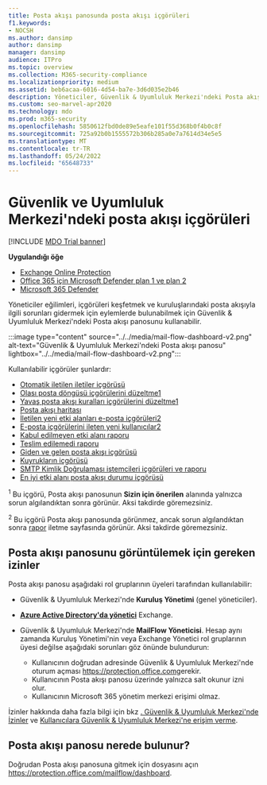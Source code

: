```yaml
---
title: Posta akışı panosunda posta akışı içgörüleri
f1.keywords:
- NOCSH
ms.author: dansimp
author: dansimp
manager: dansimp
audience: ITPro
ms.topic: overview
ms.collection: M365-security-compliance
ms.localizationpriority: medium
ms.assetid: beb6acaa-6016-4d54-ba7e-3d6d035e2b46
description: Yöneticiler, Güvenlik & Uyumluluk Merkezi'ndeki Posta akışı panosunda bulunan içgörüler ve raporlar hakkında bilgi edinebilir.
ms.custom: seo-marvel-apr2020
ms.technology: mdo
ms.prod: m365-security
ms.openlocfilehash: 5850612fbd0de89e5eafe101f55d368b0f4b0c8f
ms.sourcegitcommit: 725a92b0b1555572b306b285a0e7a7614d34e5e5
ms.translationtype: MT
ms.contentlocale: tr-TR
ms.lasthandoff: 05/24/2022
ms.locfileid: "65648733"
---
```

# <a name="mail-flow-insights-in-the-security--compliance-center"></a>Güvenlik ve Uyumluluk Merkezi'ndeki posta akışı içgörüleri

[!INCLUDE [MDO Trial banner](../includes/mdo-trial-banner.md)]

**Uygulandığı öğe**
- [Exchange Online Protection](exchange-online-protection-overview.md)
- [Office 365 için Microsoft Defender plan 1 ve plan 2](defender-for-office-365.md)
- [Microsoft 365 Defender](../defender/microsoft-365-defender.md)

Yöneticiler eğilimleri, içgörüleri keşfetmek ve kuruluşlarındaki posta akışıyla ilgili sorunları gidermek için eylemlerde bulunabilmek için Güvenlik & Uyumluluk Merkezi'ndeki Posta akışı panosunu kullanabilir.

:::image type="content" source="../../media/mail-flow-dashboard-v2.png" alt-text="Güvenlik & Uyumluluk Merkezi'ndeki Posta akışı panosu" lightbox="../../media/mail-flow-dashboard-v2.png":::

Kullanılabilir içgörüler şunlardır:

- [Otomatik iletilen iletiler içgörüsü](mfi-auto-forwarded-messages-report.md)
- [Olası posta döngüsü içgörülerini düzeltme1](mfi-mail-loop-insight.md)<sup></sup>
- [Yavaş posta akışı kuralları içgörülerini düzeltme1](mfi-slow-mail-flow-rules-insight.md)<sup></sup>
- [Posta akışı haritası](mfi-mail-flow-map-report.md)
- [İletilen yeni etki alanları e-posta içgörüleri2](mfi-new-domains-being-forwarded-email.md)<sup></sup>
- [E-posta içgörülerini ileten yeni kullanıcılar2](mfi-new-users-forwarding-email.md)<sup></sup>
- [Kabul edilmeyen etki alanı raporu](mfi-non-accepted-domain-report.md)
- [Teslim edilemedi raporu](mfi-non-delivery-report.md)
- [Giden ve gelen posta akışı içgörüsü](mfi-outbound-and-inbound-mail-flow.md)
- [Kuyrukların içgörüsü](mfi-queue-alerts-and-queues.md)
- [SMTP Kimlik Doğrulaması istemcileri içgörüleri ve raporu](mfi-smtp-auth-clients-report.md)
- [En iyi etki alanı posta akışı durumu içgörüsü](mfi-domain-mail-flow-status-insight.md)

<sup>1</sup> Bu içgörü, Posta akışı panosunun **Sizin için önerilen** alanında yalnızca sorun algılandıktan sonra görünür. Aksi takdirde göremezsiniz.

<sup>2</sup> Bu içgörü Posta akışı panosunda görünmez, ancak sorun algılandıktan sonra [rapor](view-mail-flow-reports.md#forwarding-report) iletme sayfasında görünür. Aksi takdirde göremezsiniz.

## <a name="permissions-required-to-view-the-mail-flow-dashboard"></a>Posta akışı panosunu görüntülemek için gereken izinler

Posta akışı panosu aşağıdaki rol gruplarının üyeleri tarafından kullanılabilir:

- Güvenlik & Uyumluluk Merkezi'nde **Kuruluş Yönetimi** (genel yöneticiler).

- **[Azure Active Directory'da yönetici](/azure/active-directory/roles/permissions-reference#exchange-administrator)** Exchange.

- Güvenlik & Uyumluluk Merkezi'nde **MailFlow Yöneticisi**. Hesap aynı zamanda Kuruluş Yönetimi'nin veya Exchange Yönetici rol gruplarının üyesi değilse aşağıdaki sorunları göz önünde bulundurun:
  - Kullanıcının doğrudan adresinde Güvenlik & Uyumluluk Merkezi'nde oturum açması <https://protection.office.com>gerekir.
  - Kullanıcının Posta akışı panosu üzerinde yalnızca salt okunur izni olur.
  - Kullanıcının Microsoft 365 yönetim merkezi erişimi olmaz.

İzinler hakkında daha fazla bilgi için bkz [. Güvenlik & Uyumluluk Merkezi'nde İzinler](permissions-in-the-security-and-compliance-center.md) ve [Kullanıcılara Güvenlik & Uyumluluk Merkezi'ne erişim verme](grant-access-to-the-security-and-compliance-center.md).

## <a name="where-to-find-the-mail-flow-dashboard"></a>Posta akışı panosu nerede bulunur?

Doğrudan Posta akışı panosuna gitmek için dosyasını açın <https://protection.office.com/mailflow/dashboard>.

